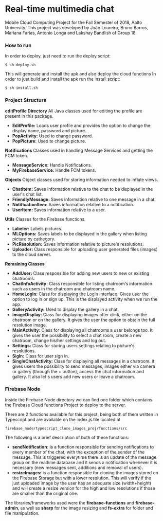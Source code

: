 # Real-time multimedia chat
Mobile Cloud Computing Project for the Fall Semester of 2018, Aalto University. This project was developed by João Loureiro, Bruno Barros, Mariana Farias, Antonio Longa and Lakshay Bandlish of Group 18.

### How to run
In order to deploy, just need to run the deploy script:
```console
$ sh deploy.sh
```
This will generate and install the apk and also deploy the cloud functions
In order to just build and install the apk run the install script:
```console
$ sh install.sh
```

### Project Structure
__editProfile Directory__ All Java classes used for editing the profile are present in this package.
+ __EditProfile:__ Loads user profile and provides the option to change the display name, password and picture.
+ __PopActivity:__  Used to change password.
+ __PopPicture:__ Used to change picture.

__Notifications__ Classes used in handling Message Services and getting the FCM token.
+ __MessageService:__ Handle Notifications.
+ __MyFirebaseService:__ Handle FCM tokens.

__Objects__ Object classes used for storing information needed to inflate views.
+ __ChatItem:__ Saves information relative to the chat to be displayed in the user's chat list.
+ __FriendlyMessage:__ Saves information relative to one message in a chat.
+ __NotificationItem:__ Saves information relative to a notification.
+ __UserItem:__ Saves information relative to a user.

__Utils__ Classes for the Firebase functions.
+ __Labeler:__ Labels pictures.
+ __MLOptions:__ Saves labels to be displayed in the gallery when listing picture by cathegory.
+ __PicResolution:__ Saves information relative to picture's resolutions.
+ __Uploader:__ Class responsible for uploading user generated files (images) to the cloud server.

__Remaining Classes__
+ __AddUser:__ Class responsible for adding new users to new or existing chatrooms.
+ __ChatInfoActivity:__ Class responsible for listing chatroom's information such as users in the chatroom and chatroom name.
+ __HomeLogIn:__ Class for displaying the LogIn interface. Gives user the option to log in or sign up. This is the displayed activity when we run the app.
+ __GalleryActivity:__ Used to display the gallery in a chat.
+ __ImageDisplay:__ Class for displaying images after click, either on the chatroom or on the gallery. It gives the user the option to obtain the full resolution image.
+ __MainActivity:__ Class for displaying all chatrooms a user belongs too. It gives the user the possibility to select a chat room, create a new chatroom, change his/her settings and log out.
+ __Settings:__ Class for storing users settings relating to picture's resolutions.
+ __SigIn:__ Class for user sign in.
+ __SingleChatActivity:__ Class for displaying all messages in a chatroom. It gives users the possibility to send messages, images either via camera or gallery (through the + button), access the chat information and gallery. It also let's users add new users or leave a chatroom.

### Firebase Node
Inside the Firebase Node directory we can find one folder which contains the Firebase Cloud functions Project to deploy to the server.

There are 2 functions available for this project, being both of them written in Typescript and are available on the index.js file located at 
```
firebase_node/typescript_clone_images_proj/functions/src
```
The following is a brief description of both of these functions:
+ __sendNotification:__ is a function responsible for sending notifications to every member of the chat, with the exception of the sender of the message. This is triggered everytime there is an update of the message group on the realtime database and it sends a notification whenever it is necessary (new messages sent, additions and removal of users).
+ __resizeImages:__ is a function responsible for cloning the images stored on the Firebase Storage but with a lower resolution. This will verify if the just uploaded image by the user has an adequate size (width+height) and will create a resize version for the high and low resolutions if those are smaller than the original one.

The libraries/frameworks used were the __firebase-functions__ and __firebase-admin__, as well as __sharp__ for the image resizing and __fs-extra__ for folder and file manipulation.